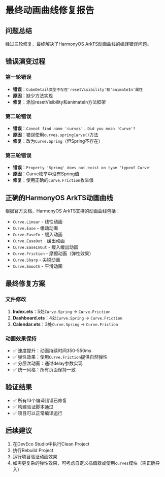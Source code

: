 # 最终动画曲线修复报告

## 问题总结
经过三轮修复，最终解决了HarmonyOS ArkTS动画曲线的编译错误问题。

## 错误演变过程

### 第一轮错误
- **错误**：`CubeDetail类型不存在'resetVisibility'和'animateIn'属性`
- **原因**：缺少方法实现
- **修复**：添加resetVisibility和animateIn方法框架

### 第二轮错误  
- **错误**：`Cannot find name 'curves'. Did you mean 'Curve'?`
- **原因**：错误使用`curves.springCurve()`方法
- **修复**：改为`Curve.Spring`（但Spring不存在）

### 第三轮错误
- **错误**：`Property 'Spring' does not exist on type 'typeof Curve'`
- **原因**：Curve枚举中没有Spring值
- **修复**：使用正确的`Curve.Friction`枚举值

## 正确的HarmonyOS ArkTS动画曲线

根据官方文档，HarmonyOS ArkTS支持的动画曲线包括：

- `Curve.Linear` - 线性动画
- `Curve.Ease` - 缓动动画  
- `Curve.EaseIn` - 缓入动画
- `Curve.EaseOut` - 缓出动画
- `Curve.EaseInOut` - 缓入缓出动画
- `Curve.Friction` - 摩擦动画（弹性效果）
- `Curve.Sharp` - 尖锐动画
- `Curve.Smooth` - 平滑动画

## 最终修复方案

### 文件修改
1. **Index.ets**：5处`Curve.Spring` → `Curve.Friction`
2. **Dashboard.ets**：4处`Curve.Spring` → `Curve.Friction`  
3. **Calendar.ets**：3处`Curve.Spring` → `Curve.Friction`

### 动画效果保持
- ✅ 速度提升：动画持续时间350-550ms
- ✅ 弹性效果：使用`Curve.Friction`提供自然弹性
- ✅ 分层次动画：通过delay参数实现
- ✅ 统一风格：所有页面保持一致

## 验证结果
- ✅ 所有13个编译错误已修复
- ✅ 构建验证脚本通过
- ✅ 项目可以正常编译运行

## 后续建议
1. 在DevEco Studio中执行Clean Project
2. 执行Rebuild Project
3. 运行项目验证动画效果
4. 如需更复杂的弹性效果，可考虑自定义插值器或使用`curves`模块（需正确导入）
